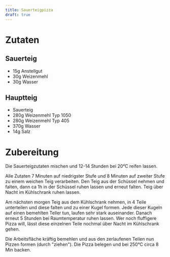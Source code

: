 ```yaml
---
title: Sauerteigpizza
draft: true
---
```


# Zutaten
## Sauerteig
- 15g Anstellgut
- 30g Weizenmehl 
- 30g Wasser

## Hauptteig
- Sauerteig
- 280g Weizenmehl Typ 1050
- 280g Weizenmehl Typ 405
- 370g Wasser
- 14g Salz

# Zubereitung
Die Sauerteigzutaten mischen und 12-14 Stunden bei 20°C reifen lassen.

Alle Zutaten 7 Minuten auf niedrigster Stufe und 8 Minuten auf zweiter Stufe zu einem weichen Teig verarbeiten. Den Teig aus der Schüssel nehmen und falten, dann ca 1h in der Schüssel ruhen lassen und erneut falten. Teig über Nacht im Kühlschrank ruhen lassen. 

Am nächsten morgen Teig aus dem Kühlschrank nehmen, in 4 Teile unterteilen und diese falten und zu einer Kugel formen. Jede dieser Kugeln auf einen bemehlten Teller tun, laufen sehr stark auseinander. Danach erneut 5 Stunden bei Raumtemperatur ruhen lassen. Wer noch fluffigere Pizza will, lässt diese einzelnen Teile nochmal über Nacht im Kühlschrank gehen.

Die Arbeitsfläche kräftig bemehlen und aus den zerlaufenen Teilen nun Pizzen formen (durch "ziehen"). Die Pizza belegen und bei 250°C circa 8 Min backen.

